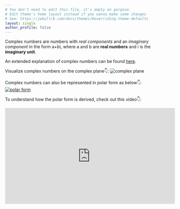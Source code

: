 ```yaml
---
# You don't need to edit this file, it's empty on purpose.
# Edit theme's home layout instead if you wanna make some changes
# See: https://jekyllrb.com/docs/themes/#overriding-theme-defaults
layout: single
author_profile: false
---
```


Complex numbers are numbers with *real components* and an *imaginary component* in the form a+bi, where a and b are **real numbers** and i is the **imaginary unit**.

An extended explanation of complex numbers can be found [here](https://en.wikipedia.org/wiki/Complex_number).

Visualize complex numbers on the complex plane👇:
![complex plane](https://upload.wikimedia.org/wikipedia/commons/5/5d/Imaginarynumber2.PNG)

Complex numbers can also be represented in polar form as below👇:
[![polar form](https://upload.wikimedia.org/wikipedia/commons/thumb/7/71/Euler%27s_formula.svg/250px-Euler%27s_formula.svg.png)​](https://en.wikipedia.org/wiki/Polar_coordinate_system)

To understand how the polar form is derived, check out this video👇:
<iframe width="560" height="315" src="https://www.youtube.com/embed/lFT2hwsCMls?si=77TYEGCfVQtQC0VO" title="YouTube video player" frameborder="0" allow="accelerometer; autoplay; clipboard-write; encrypted-media; gyroscope; picture-in-picture; web-share" referrerpolicy="strict-origin-when-cross-origin" allowfullscreen></iframe>
